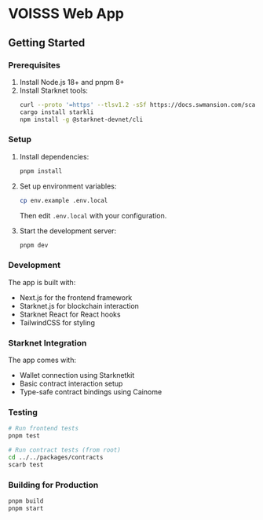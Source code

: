 # VOISSS Web App

## Getting Started

### Prerequisites

1. Install Node.js 18+ and pnpm 8+
2. Install Starknet tools:
   ```bash
   curl --proto '=https' --tlsv1.2 -sSf https://docs.swmansion.com/scarb/install.sh | sh
   cargo install starkli
   npm install -g @starknet-devnet/cli
   ```

### Setup

1. Install dependencies:

   ```bash
   pnpm install
   ```

2. Set up environment variables:

   ```bash
   cp env.example .env.local
   ```

   Then edit `.env.local` with your configuration.

3. Start the development server:
   ```bash
   pnpm dev
   ```

### Development

The app is built with:

- Next.js for the frontend framework
- Starknet.js for blockchain interaction
- Starknet React for React hooks
- TailwindCSS for styling

### Starknet Integration

The app comes with:

- Wallet connection using Starknetkit
- Basic contract interaction setup
- Type-safe contract bindings using Cainome

### Testing

```bash
# Run frontend tests
pnpm test

# Run contract tests (from root)
cd ../../packages/contracts
scarb test
```

### Building for Production

```bash
pnpm build
pnpm start
```
